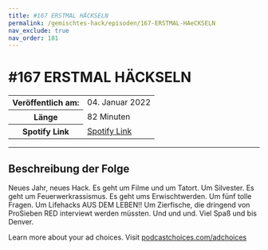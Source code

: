 ```yaml
---
title: #167 ERSTMAL HÄCKSELN
permalink: /gemischtes-hack/episoden/167-ERSTMAL-HAeCKSELN
nav_exclude: true
nav_order: 181
---
```


# #167 ERSTMAL HÄCKSELN
<table class="resp-table dcf-table dcf-table-responsive dcf-table-bordered dcf-table-striped dcf-w-100%">
                    <tbody>
                        <tr>
                            <th scope="row">Veröffentlich am:</th>
                            <td data-label="Veröffentlich am:">04. Januar 2022</td>
                        </tr>
                        <tr>
                            <th scope="row">Länge </th>
                            <td data-label="Länge ">82 Minuten</td>
                        </tr><tr>
                                <th scope="row">Spotify Link</th>
                                <td data-label="Spotify Link"><a href="https://open.spotify.com/episode/3jiHSM4gsSqYoYlIppk1T1">Spotify Link</a></td>
                            </tr></tbody>
                </table>

***

## Beschreibung der Folge

<div>
<p>Neues Jahr, neues Hack. Es geht um Filme und um Tatort. Um Silvester. Es geht um Feuerwerkrassismus. Es geht ums Erwischtwerden. Um fünf tolle Fragen. Um Lifehacks AUS DEM LEBEN!! Um Zierfische, die dringend von ProSieben RED interviewt werden müssten. Und und und. Viel Spaß und bis Denver.</p><p> </p><p>Learn more about your ad choices. Visit <a href="https://podcastchoices.com/adchoices">podcastchoices.com/adchoices</a></p>  
</div>

